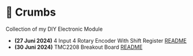 # 🍪 Crumbs
 Collection of my DIY Electronic Module

- **(27 Juni 2024)** 4 Input 4 Rotary Encoder With Shift Register [README](./rotaryEncoderWith595/README.md)
- **(30 Juni 2024)** TMC2208 Breakout Board [README](./crumbs2208/README.md)
